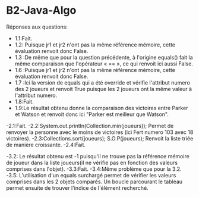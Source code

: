 # B2-Java-Algo
Réponses aux questions:

- 1.1:Fait.
- 1.2: Puisque jr1 et jr2 n'ont pas la même référence mémoire, cette évaluation renvoit donc False.
- 1.3 :De même que pour la question précédente, à l'origine equals() fait la même comparaison que l'opérateur « == », ce qui renvoit ici aussi False.
- 1.6 :Puisque jr1 et jr2 n'ont pas la même référence mémoire, cette évaluation renvoit donc False.
- 1.7 :Ici la version de equals qui a été override et vérifie l'attribut numero des 2 joueurs et renvoit True puisque les 2 joueurs ont la même valeur à l'attribut numero.
- 1.8:Fait.
- 1.9:Le résultat obtenu donne la comparaison des victoires entre Parker et Watson et renvoit donc ici "Parker est meilleur que Watson".

-2.1:Fait.
-2.2:System.out.println(Collection.min(joueurs));
Permet de renvoyer la personne avec le moins de victoires (ici Fert numero 103 avec 18 victoires).
-2.3:Collections.sort(joueurs);
S.O.P(joueurs);
Renvoit la liste triée de manière croissante.
-2.4:Fait.

-3.2: Le résultat obtenu est -1 puisqu'il ne trouve pas la référence mémoire de joueur dans la liste joueurs(il ne vérifie pas en fonction des valeurs comprises dans l'objet).
-3.3:Fait.
-3.4:Même problème que pour la 3.2.
-3.5: L'utilisation d'un equals surchargé permet de vérifier les valeurs comprises dans les 2 objets comparés. Un boucle parcourant le tableau permet ensuite de trouver l'indice de l'élément recherché.
